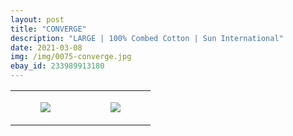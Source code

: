 ```yaml
---
layout: post
title: "CONVERGE"
description: "LARGE | 100% Combed Cotton | Sun International"
date: 2021-03-08
img: /img/0075-converge.jpg
ebay_id: 233989913180
---
```




<table style="width:100%;"><tr><td style="vertical-align:top;">
      <figure class="tmblr-full" data-orig-height="2048" data-orig-width="1365" data-orig-src="https://concertshirts.netlify.app/shirts/0075/0075-01.jpg"><img src="https://64.media.tumblr.com/d9aa62cd2af5fd961b74bb14f5531035/4ca2d2de244be713-39/s540x810/a420669ef4336f7a8713554b8f33d5faf386b006.jpg" data-orig-height="2048" data-orig-width="1365" data-orig-src="https://concertshirts.netlify.app/shirts/0075/0075-01.jpg"/></figure></td>
    <td style="vertical-align:top;">
      <figure class="tmblr-full" data-orig-height="2048" data-orig-width="1365" data-orig-src="https://concertshirts.netlify.app/shirts/0075/0075-02.jpg"><img src="https://64.media.tumblr.com/92dc70b881aef936d0c6bd81bc416099/4ca2d2de244be713-ec/s540x810/854f44c027e3a92b70e5c53e1e08ddd723851111.jpg" data-orig-height="2048" data-orig-width="1365" data-orig-src="https://concertshirts.netlify.app/shirts/0075/0075-02.jpg"/></figure></td>
  </tr></table>
